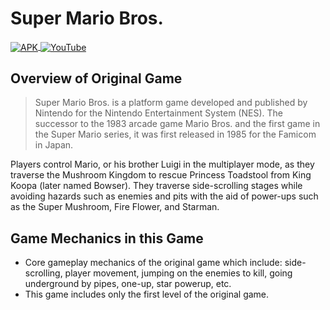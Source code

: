 # Super Mario Bros.

<p>
  <a href="https://simmer.io/@TrusharRadadiya/super-mario-bros" target="_blank">
      <img align="center" src="https://img.shields.io/static/v1?label=Live on Simmer.io &message=Play Now &color=<COLOR>" alt="APK" />
  </a>
  <a href="https://youtu.be/yw0tEZ3oLpg" target="_blank">
      <img align="center" src="https://img.shields.io/static/v1?label=Gameplay Video &message=Watch on YouTube &color=<COLOR>" alt="YouTube"/>
  </a>
</p>

## Overview of Original Game

> Super Mario Bros. is a platform game developed and published by Nintendo for the Nintendo Entertainment System (NES). 
The successor to the 1983 arcade game Mario Bros. and the first game in the Super Mario series, it was first released in 1985 for the Famicom in Japan.

Players control Mario, or his brother Luigi in the multiplayer mode, as they traverse the Mushroom Kingdom to rescue Princess Toadstool from King Koopa 
(later named Bowser). They traverse side-scrolling stages while avoiding hazards such as enemies and pits with the aid of power-ups such as the Super Mushroom, 
Fire Flower, and Starman.

## Game Mechanics in this Game
-  Core gameplay mechanics of the original game which include: side-scrolling, player movement, jumping on the enemies to kill, going underground by pipes, 
one-up, star powerup, etc.
- This game includes only the first level of the original game.
